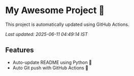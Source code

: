 # My Awesome Project 🚀

This project is automatically updated using GitHub Actions.

_Last updated: 2025-06-11 04:49:14 IST_

## Features
- Auto-update README using Python 🐍
- Auto Git push with GitHub Actions 🤖

